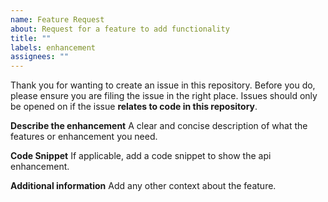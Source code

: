 ```yaml
---
name: Feature Request
about: Request for a feature to add functionality
title: ""
labels: enhancement
assignees: ""
---
```


Thank you for wanting to create an issue in this repository.
Before you do, please ensure you are filing the issue in the right place.
Issues should only be opened on if the issue **relates to code in this repository**.

**Describe the enhancement**
A clear and concise description of what the features or enhancement you need.

**Code Snippet**
If applicable, add a code snippet to show the api enhancement.

**Additional information**
Add any other context about the feature.
